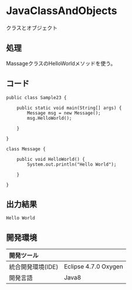 # JavaClassAndObjects
クラスとオブジェクト

## 処理
MassageクラスのHelloWorldメソッドを使う。

## コード
```
public class Sample23 {

	public static void main(String[] args) {
		Message msg = new Message();
		msg.HelloWorld();

	}

}

class Message {

	public void HelloWorld() {
		System.out.println("Hello World");

	}

}
```

## 出力結果
```
Hello World
```

## 開発環境
| 開発ツール |  |
|:-|:-|
| 統合開発環境(IDE) | Eclipse 4.7.0 Oxygen |
| 開発言語 | Java8 |
